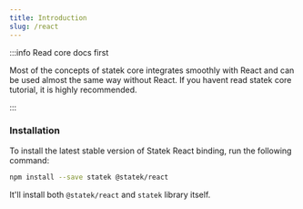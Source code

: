 ```yaml
---
title: Introduction
slug: /react
---
```


:::info Read core docs first

Most of the concepts of statek core integrates smoothly with React and can be used almost the same way without React. If you havent read statek core tutorial, it is highly recommended.

:::

### Installation

To install the latest stable version of Statek React binding, run the following command:

```bash npm2yarn
npm install --save statek @statek/react
```

It'll install both `@statek/react` and `statek` library itself.

